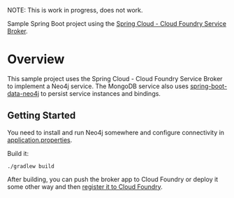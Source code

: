 NOTE: This is work in progress, does not work.

Sample Spring Boot project using the [Spring Cloud - Cloud Foundry Service Broker](https://github.com/spring-cloud/spring-cloud-cloudfoundry-service-broker).

# Overview

This sample project uses the Spring Cloud - Cloud Foundry Service Broker to implement a Neo4j service. The MongoDB service also uses [spring-boot-data-neo4j](https://github.com/spring-projects/spring-boot/tree/master/spring-boot-starters/spring-boot-starter-data-neo4j) to persist service instances and bindings.

## Getting Started

You need to install and run Neo4j somewhere and configure connectivity in [application.properties](src/main/resources/application.properties).

Build it:

    ./gradlew build

After building, you can push the broker app to Cloud Foundry or deploy it some other way and then [register it to Cloud Foundry](http://docs.cloudfoundry.org/services/managing-service-brokers.html#register-broker).



